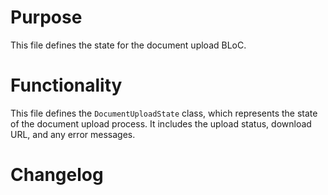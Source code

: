 # Purpose

This file defines the state for the document upload BLoC.

# Functionality

This file defines the `DocumentUploadState` class, which represents the state of the document upload process. It includes the upload status, download URL, and any error messages.

# Changelog

